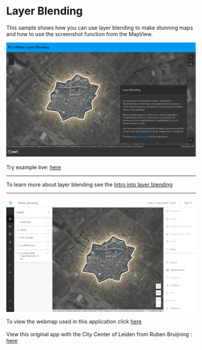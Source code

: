 # Layer Blending
This sample shows how you can use layer blending to make stunning maps and how to use the screenshot function from the MapView.

![The layer blending sample](../images/20211125_LayerBlending_small.gif)
<br>
<br>
Try example live:
[here](https://esrinederland.github.io/CoolMaps/LayerBlending/index.html)

---

To learn more about layer blending see the [Intro into layer blending](https://developers.arcgis.com/javascript/latest/sample-code/intro-blendmode-layer/)

---

![The layer blending webmap](../images/20211125_LayerBlendingWebmap.png)

To view the webmap used in this application click [here](https://www.arcgis.com/apps/mapviewer/index.html?webmap=0e8a91bd0ab74e83b40e65472add4021)
<br>
<br>
View this original app with the City Center of Leiden from Ruben Bruijning :
[here](https://www.arcgis.com/apps/instant/basic/index.html?appid=858dceec6de145e78105dbbb2bf4e969)
